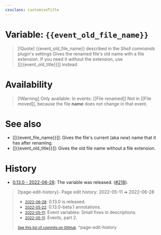 ```yaml
---
cssclass: customiseTitle
---
```

# Variable: `{{event_old_file_name}}`
> [!Quote] {{event_old_file_name}} described in the *Shell commands* plugin's settings
> Gives the renamed file's old name with a file extension. If you need it without the extension, use [[{{event_old_title}}]] instead.

# Availability
> [!Warning] Only available:
> In events: [[File renamed]]
> Not in [[File moved]], because the file **name** does not change in that event.

# See also
- [[{{event_file_name}}]]: Gives the file's current (aka *new*) name that it has after renaming.
- [[{{event_old_title}}]]: Gives the old file name without a file extension.

# History
- [0.13.0 - 2022-06-28](https://github.com/Taitava/obsidian-shellcommands/blob/main/CHANGELOG.md#0130---2022-06-28): The variable was released. ([#218](https://github.com/Taitava/obsidian-shellcommands/issues/218)).

> [!page-edit-history]- Page edit history: 2022-05-11 &#10132; 2022-06-28
> - [<small>2022-06-28</small>](https://github.com/Taitava/obsidian-shellcommands-documentation/commit/49efe1a5a719cb695cc0a4a96d05c10548298804): 0.13.0 is released.
> - [<small>2022-05-22</small>](https://github.com/Taitava/obsidian-shellcommands-documentation/commit/bb37c1f8ee6630879a4d6578eae61c50730cda97): 0.13.0-beta.1 annotations.
> - [<small>2022-05-11</small>](https://github.com/Taitava/obsidian-shellcommands-documentation/commit/71d62712b8fcb4d75eb82e2c59461e991365805d): Event variables: Small fixes in descriptions.
> - [<small>2022-05-11</small>](https://github.com/Taitava/obsidian-shellcommands-documentation/commit/5bbc04d5721f6b3723fd5baade2975a596e799dc): Events, part 2.
> 
> [<small>See this list of commits on GitHub</small>](https://github.com/Taitava/obsidian-shellcommands-documentation/commits/main/./Variables/%7B%7Bevent_old_file_name%7D%7D.md).
> ^page-edit-history